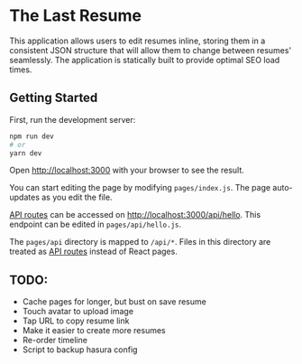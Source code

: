 # The Last Resume

This application allows users to edit resumes inline, storing them in a consistent JSON structure that will allow them to change between resumes' seamlessly. The application is statically built to provide optimal SEO load times.

## Getting Started

First, run the development server:

```bash
npm run dev
# or
yarn dev
```

Open [http://localhost:3000](http://localhost:3000) with your browser to see the result.

You can start editing the page by modifying `pages/index.js`. The page auto-updates as you edit the file.

[API routes](https://nextjs.org/docs/api-routes/introduction) can be accessed on [http://localhost:3000/api/hello](http://localhost:3000/api/hello). This endpoint can be edited in `pages/api/hello.js`.

The `pages/api` directory is mapped to `/api/*`. Files in this directory are treated as [API routes](https://nextjs.org/docs/api-routes/introduction) instead of React pages.


## TODO:
* Cache pages for longer, but bust on save resume
* Touch avatar to upload image
* Tap URL to copy resume link
* Make it easier to create more resumes
* Re-order timeline
* Script to backup hasura config